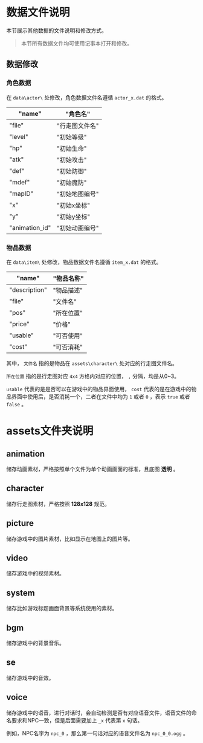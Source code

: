 # 数据文件说明

本节展示其他数据的文件说明和修改方式。

> 本节所有数据文件均可使用记事本打开和修改。

## 数据修改

### 角色数据

在 `data\actor\` 处修改，角色数据文件名遵循 `actor_x.dat` 的格式。

| "name"          | "角色名"     |
|-----------------|--------------|
| "file"          | "行走图文件名" |
| "level"         | "初始等级"   |
| "hp"            | "初始生命"   |
| "atk"           | "初始攻击"   |
| "def"           | "初始防御"   |
| "mdef"          | "初始魔防"   |
| "mapID"         | "初始地图编号" |
| "x"             | "初始x坐标"  |
| "y"             | "初始y坐标"  |
| "animation_id"  | "初始动画编号" |

### 物品数据

在 `data\item\` 处修改，物品数据文件名遵循 `item_x.dat` 的格式。

| "name"        | "物品名称"  |
|---------------|-------------|
| "description" | "物品描述"  |
| "file"        | "文件名"    |
| "pos"         | "所在位置"  |
| "price"       | "价格"     |
| "usable"      | "可否使用"  |
| "cost"        | "可否消耗"  |

其中， `文件名` 指的是物品在 `assets\character\` 处对应的行走图文件名。

`所在位置` 指的是行走图对应 `4x4` 方格内对应的位置， `,` 分隔，均是从0~3。

`usable` 代表的是是否可以在游戏中的物品界面使用， `cost` 代表的是在游戏中的物品界面中使用后，是否消耗一个，二者在文件中均为 `1` 或者 `0` ，表示 `true` 或者 `false` 。

# assets文件夹说明

## animation

储存动画素材，严格按照单个文件为单个动画画面的标准，且底图 **透明** 。

## character

储存行走图素材，严格按照 **128x128** 规范。

## picture

储存游戏中的图片素材，比如显示在地图上的图片等。

## video

储存游戏中的视频素材。

## system

储存比如游戏标题画面背景等系统使用的素材。

## bgm

储存游戏中的背景音乐。

## se

储存游戏中的音效。

## voice

储存游戏中的语音，进行对话时，会自动检测是否有对应语音文件，语音文件的命名要求和NPC一致，但是后面需要加上 `_x` 代表第 `x` 句话。

例如，NPC名字为 `npc_0` ，那么第一句话对应的语音文件名为 `npc_0_0.ogg` 。
